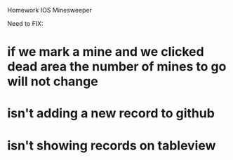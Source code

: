 Homework IOS Minesweeper

Need to FIX:
# if we mark a mine and we clicked dead area the number of mines to go will not change
# isn't adding a new record to github
# isn't showing records on tableview

